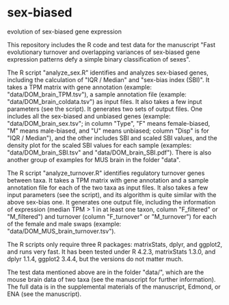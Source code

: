 # sex-biased
evolution of sex-biased gene expression

This repository includes the R code and test data for the manuscript "Fast evolutionary turnover and overlapping variances of sex-biased gene expression patterns defy a simple binary classification of sexes".

The R script "analyze_sex.R" identifies and analyzes sex-biased genes, including the calculation of "IQR / Median" and "sex-bias index (SBI)". It takes a TPM matrix with gene annotation (example: "data/DOM_brain_TPM.tsv"), a sample annotation file (example: "data/DOM_brain_coldata.tsv") as input files. It also takes a few input parameters (see the script). It generates two sets of output files. One includes all the sex-biased and unbiased genes (example: "data/DOM_brain_sex.tsv"; in column "Type", "F" means female-biased, "M" means male-biased, and "U" means unbiased; column "Disp" is for "IQR / Median"), and the other includes SBI and scaled SBI values, and the density plot for the scaled SBI values for each sample (examples: "data/DOM_brain_SBI.tsv" and "data/DOM_brain_SBI.pdf"). There is also another group of examples for MUS brain in the folder "data".

The R script "analyze_turnover.R" identifies regulatory turnover genes between taxa. It takes a TPM matrix with gene annotation and a sample annotation file for each of the two taxa as input files. It also takes a few input parameters (see the script), and its algorithm is quite similar with the above sex-bias one. It generates one output file, including the information of expression (median TPM > 1 in at least one taxon, column "F_filtered" or "M_filtered") and turnover (column "F_turnover" or "M_turnover") for each of the female and male swaps (example: "data/DOM_MUS_brain_turnover.tsv").

The R scripts only require three R packages: matrixStats, dplyr, and ggplot2, and runs very fast. It has been tested under R 4.2.3, matrixStats 1.3.0, and dplyr 1.1.4, ggplot2 3.4.4, but the versions do not matter much.

The test data mentioned above are in the folder "data/", which are the mouse brain data of two taxa (see the manuscript for further information). The full data is in the supplemental materials of the manuscript, Edmond, or ENA (see the manuscript).
